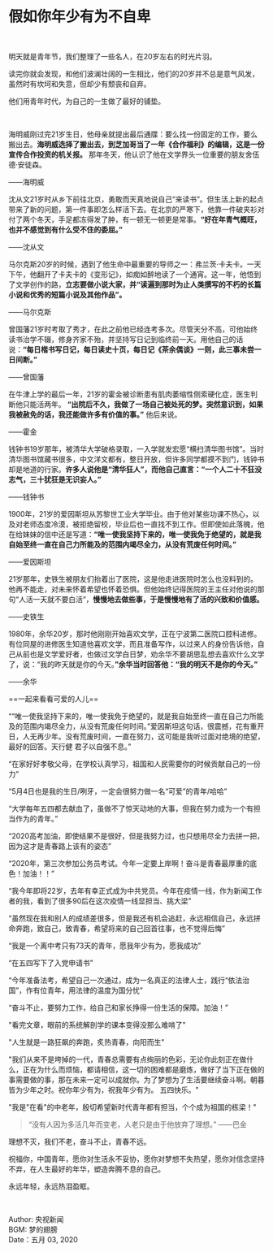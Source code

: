 # 假如你年少有为不自卑

<br>

明天就是青年节，我们整理了一些名人，在20岁左右的时光片羽。

读完你就会发现，和他们波澜壮阔的一生相比，他们的20岁并不总是意气风发，虽然时有坎坷和失意，但却少有颓丧和自弃。

他们用青年时代，为自己的一生做了最好的铺垫。

<br>

海明威刚过完21岁生日，他母亲就提出最后通牒：要么找一份固定的工作，要么搬出去。**海明威选择了搬出去，到芝加哥当了一年《合作福利》的编辑，这是一份宣传合作投资的机关报。** 那年冬天，他认识了他在文学界头一位重要的朋友舍伍德·安徒森。

——海明威

沈从文21岁时从乡下前往北京，勇敢而天真地说自己“来读书”。但生活上新的起点带来了新的问题，第一件事即怎么样活下去。在北京的严寒下，他靠一件破夹衫对付了两个冬天，手足都冻得发了肿，有一顿无一顿更是常事。**“好在年青气概旺，也并不感觉到有什么受不住的委屈。”**

——沈从文

马尔克斯20岁的时候，遇到了他生命中最重要的导师之一：弗兰茨·卡夫卡。一天下午，他翻开了卡夫卡的《变形记》，如痴如醉地读了一个通宵。这一年，他悟到了文学创作的路，**立志要做小说大家，并“读遍到那时为止人类撰写的不朽的长篇小说和优秀的短篇小说及其他作品”。**

——马尔克斯

曾国藩21岁时考取了秀才，在此之前他已经连考多次。尽管天分不高，可他始终读书治学不辍，修身齐家不殆，并坚持写日记到临终前一天。用他自己的话说：**“每日楷书写日记，每日读史十页，每日记《茶余偶谈》一则，此三事未尝一日间断。”**

——曾国藩

在牛津上学的最后一年，21岁的霍金被诊断患有肌肉萎缩性侧索硬化症，医生判断他只能活两年。 **“出院后不久，我做了一场自己被处死的梦。突然意识到，如果我被赦免的话，我还能做许多有价值的事。”** 他后来说。

——霍金

钱钟书19岁那年，被清华大学破格录取，一入学就发宏愿“横扫清华图书馆”。当时清华图书馆藏书很多，中文洋文都有，整日开放，但许多同学都摸不到门，钱钟书却是地道的行家。**许多人说他是“清华狂人”，而他自己直言：“一个人二十不狂没志气，三十犹狂是无识妄人。”**

——钱钟书

1900年，21岁的爱因斯坦从苏黎世工业大学毕业。由于他对某些功课不热心，以及对老师态度冷漠，被拒绝留校，毕业后也一直找不到工作。但即使如此落魄，他在给妹妹的信中还是写道：**“唯一使我坚持下来的，唯一使我免于绝望的，就是我自始至终一直在自己力所能及的范围内竭尽全力，从没有荒废任何时间。”**

——爱因斯坦

21岁那年，史铁生被朋友们抬着出了医院，这是他走进医院时怎么也没料到的。他再不能走，对未来怀着希望也怀着恐惧。但他始终记得医院的王主任对他说的那句“人活一天就不要白活”，**慢慢地去做些事，于是慢慢地有了活的兴致和价值感。**

——史铁生

1980年，余华20岁，那时他刚刚开始喜欢文学，正在宁波第二医院口腔科进修。有位同屋的进修医生知道他喜欢文学，而且准备写作，以过来人的身份告诉他，自己从前也是文学爱好者，也做过文学白日梦，劝余华不要胡思乱想去喜欢什么文学了，说：“我的昨天就是你的今天。**”余华当时回答他：“我的明天不是你的今天。”**

——余华

==一起来看看可爱的人儿==

““唯一使我坚持下来的，唯一使我免于绝望的，就是我自始至终一直在自己力所能及的范围内竭尽全力，从没有荒废任何时间。”爱因斯坦这句话，很震撼，花有重开日，人无再少年。没有荒废时间，一直在努力，这可能是我听过面对绝境的绝望，最好的回答。天行健 君子以自强不息。”

“在家好好孝敬父母，在学校认真学习，祖国和人民需要你的时候贡献自己的一份力”

“5月4日也是我的生日/咧牙，一定会很努力做一名“可爱”的青年/哈哈”

“大学每年五四都去献血了，虽做不了惊天动地的大事，但我在努力成为一个有担当作为的青年。”

“2020高考加油，即使结果不是很好，但是我努力过，也只想用尽全力去拼一把，因为这才是青春路上该有的姿态”

“2020年，第三次参加公务员考试。今年一定要上岸啊！奋斗是青春最厚重的底色！加油！！”

“我今年即将22岁，去年有幸正式成为中共党员。今年在疫情一线，作为新闻工作者的我，看到了很多90后在这次疫情一线显担当、挑大梁”

“虽然现在我和别人的成绩差很多，但是我还有机会追赶，永远相信自己，永远拼命奔跑，致自己，致青春，希望将来的自己回首往事，也不觉得后悔”

“我是一个离中考只有73天的青年，愿我年少有为，愿我成功”

“在五四写下了入党申请书”

“今年准备法考，希望自己一次通过，成为一名真正的法律人士，践行“依法治国”，作有位青年，用法律的温度为国分忧”

“奋斗不止，要努力工作，给自己和家长挣得一份生活的保障。加油！”

"看完文章，眼前的系统解剖学的课本变得没那么难啃了"

"人生就是一路狂飙的奔跑，炙热青春，向阳而生"

"我们从来不是垮掉的一代，青春总需要有点绚丽的色彩，无论你此刻正在做什么，正在为什么而烦恼，都请相信，这一切的困难都是磨炼，做好了当下正在做的事需要做的事，那在未来一定可以成就你。为了梦想为了生活要继续奋斗啊。朝暮皆为少年之时。祝你年少有为，祝我年少有为。 五四快乐。"

"我是"在看"的中老年，殷切希望新时代青年都有担当，个个成为祖国的栋梁！"


> “没有人因为多活几年而变老，人老只是由于他放弃了理想。” ——巴金

理想不灭，我们不老，奋斗不止，青春不远。

祝福你，中国青年，愿你对生活永不妥协，愿你对梦想不失热望，愿你对信念坚持不弃，在人生最好的年华，塑造奔腾不息的自己。

永远年轻，永远热泪盈眶。

<br>

Author: 央视新闻  <br>
BGM: 梦的翅膀 <br>
Date：五月 03, 2020
